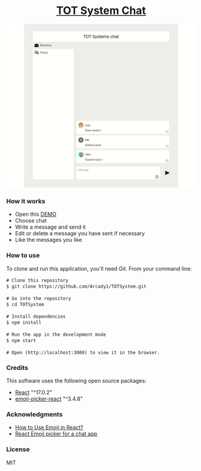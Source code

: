 <h1 align="center">
  <a href="https://tot-system-chat.herokuapp.com/">
    <img src="https://image.flaticon.com/icons/png/512/610/610413.png" alt="" width="500px"></img>
  </a>
  <br>
  <a href="https://tot-system-chat.herokuapp.com/">TOT System Chat</a>
  <br>
</h1>

![GIF][0]

### How it works
* Open this [DEMO][1]
* Choose chat
* Write a message and send it
* Edit or delete a message you have sent if necessary
* Like the messages you like

### How to use

To clone and run this application, you'll need Git. From your command line:

```
# Clone this repository
$ git clone https://github.com/Arcady1/TOTSystem.git

# Go into the repository
$ cd TOTSystem

# Install dependencies
$ npm install

# Run the app in the development mode
$ npm start

# Open (http://localhost:3000) to view it in the browser.
```

### Credits
This software uses the following open source packages:

* [React][2] "^17.0.2"
* [emoji-picker-react][3] "^3.4.8"

### Acknowledgments
* [How to Use Emoji in React?][4]
* [React Emoji picker for a chat app][5]

### License
MIT

[0]: https://github.com/Arcady1/TOTSystem/blob/master/github_gif/chat.gif
[1]: https://tot-system-chat.herokuapp.com/
[2]: https://github.com/facebook/react/
[3]: https://www.npmjs.com/package/emoji-picker-react
[4]: https://medium.com/@tatarinov.alexander/how-to-use-emoji-in-react-813810d4fbe4
[5]: https://allegra9.medium.com/add-emoji-picker-to-your-react-chat-app-30d8cbe8d9a6
